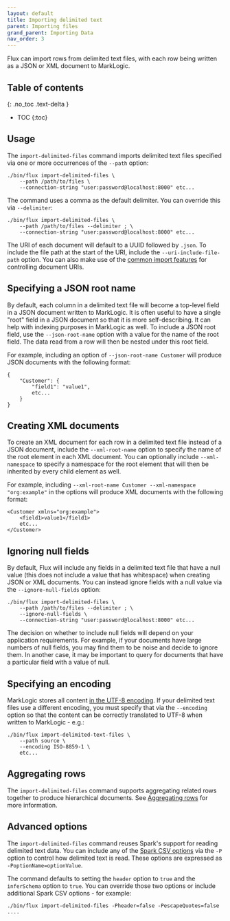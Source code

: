 ```yaml
---
layout: default
title: Importing delimited text
parent: Importing files
grand_parent: Importing Data
nav_order: 3
---
```


Flux can import rows from delimited text files, with each row being written as a JSON or XML document to MarkLogic.

## Table of contents
{: .no_toc .text-delta }

- TOC
{:toc}

## Usage

The `import-delimited-files` command imports delimited text files specified via one or more occurrences of the 
`--path` option:

```
./bin/flux import-delimited-files \
    --path /path/to/files \
    --connection-string "user:password@localhost:8000" etc...
```

The command uses a comma as the default delimiter. You can override this via `--delimiter`:

```
./bin/flux import-delimited-files \
    --path /path/to/files --delimiter ; \
    --connection-string "user:password@localhost:8000" etc...
```

The URI of each document will default to a UUID followed by `.json`. To include the file path at the start of the URI,
include the `--uri-include-file-path` option. You can also make use of the
[common import features](../common-import-features.md) for controlling document URIs.

## Specifying a JSON root name

By default, each column in a delimited text file will become a top-level field in a JSON document written to 
MarkLogic. It is often useful to have a single "root" field in a JSON document so that it is more self-describing. It
can help with indexing purposes in MarkLogic as well. To include a JSON root field, use the `--json-root-name` option with
a value for the name of the root field. The data read from a row will then be nested under this root field.

For example, including an option of `--json-root-name Customer` will produce JSON documents with the following format:

```
{
    "Customer": {
        "field1": "value1",
        etc...
    }
}
```

## Creating XML documents

To create an XML document for each row in a delimited text file instead of a JSON document, include the `--xml-root-name`
option to specify the name of the root element in each XML document. You can optionally include `--xml-namespace` to 
specify a namespace for the root element that will then be inherited by every child element as well.

For example, including `--xml-root-name Customer --xml-namespace "org:example"` in the options will produce XML 
documents with the following format:

```
<Customer xmlns="org:example">
    <field1>value1</field1>
    etc...
</Customer>
```

## Ignoring null fields

By default, Flux will include any fields in a delimited text file that have a null value (this does not include
a value that has whitespace) when creating JSON or XML documents. You can instead ignore fields with a null value
via the `--ignore-null-fields` option:

```
./bin/flux import-delimited-files \
    --path /path/to/files --delimiter ; \
    --ignore-null-fields \
    --connection-string "user:password@localhost:8000" etc...
```

The decision on whether to include null fields will depend on your application requirements. For example, if your
documents have large numbers of null fields, you may find them to be noise and decide to ignore them. In another case,
it may be important to query for documents that have a particular field with a value of null.

## Specifying an encoding

MarkLogic stores all content [in the UTF-8 encoding](https://docs.marklogic.com/guide/search-dev/encodings_collations#id_87576).
If your delimited text files use a different encoding, you must specify that via the `--encoding` option so that
the content can be correctly translated to UTF-8 when written to MarkLogic - e.g.:

```
./bin/flux import-delimited-text-files \
    --path source \
    --encoding ISO-8859-1 \
    etc...
```

## Aggregating rows

The `import-delimited-files` command supports aggregating related rows together to produce hierarchical documents. See
[Aggregating rows](../aggregating-rows.md) for more information.

## Advanced options

The `import-delimited-files` command reuses Spark's support for reading delimited text data. You can include any of
the [Spark CSV options](https://spark.apache.org/docs/latest/sql-data-sources-csv.html) via the `-P` option
to control how delimited text is read. These options are expressed as `-PoptionName=optionValue`.

The command defaults to setting the `header` option to `true` and the
`inferSchema` option to `true`. You can override those two options or include additional Spark CSV options - for
example:

    ./bin/flux import-delimited-files -Pheader=false -PescapeQuotes=false ....
